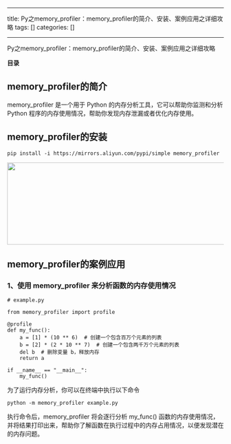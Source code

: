 
--- 
title:  Py之memory_profiler：memory_profiler的简介、安装、案例应用之详细攻略 
tags: []
categories: [] 

---
Py之memory_profiler：memory_profiler的简介、安装、案例应用之详细攻略





**目录**



















## **memory_profiler的简介**

memory_profiler 是一个用于 Python 的内存分析工具，它可以帮助你监测和分析 Python 程序的内存使用情况，帮助你发现内存泄漏或者优化内存使用。







## **memory_profiler的安装**

```
pip install -i https://mirrors.aliyun.com/pypi/simple memory_profiler
```

<img alt="" height="191" src="https://img-blog.csdnimg.cn/direct/6f1993dfec404b05bdff6d8f459dacd0.png" width="1200">





## **memory_profiler的案例应用**

### **<strong><strong>1、使用 memory_profiler 来分析函数的内存使用情况**</strong></strong>

```
# example.py

from memory_profiler import profile

@profile
def my_func():
    a = [1] * (10 ** 6)  # 创建一个包含百万个元素的列表
    b = [2] * (2 * 10 ** 7)  # 创建一个包含两千万个元素的列表
    del b  # 删除变量 b，释放内存
    return a

if __name__ == "__main__":
    my_func()

```

为了运行内存分析，你可以在终端中执行以下命令

```
python -m memory_profiler example.py
```

执行命令后，memory_profiler 将会逐行分析 my_func() 函数的内存使用情况，并将结果打印出来，帮助你了解函数在执行过程中的内存占用情况，以便发现潜在的内存问题。








